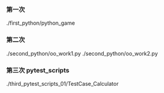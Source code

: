 ### 第一次
./first_python/python_game
### 第二次
./second_python/oo_work1.py
./second_python/oo_work2.py
### 第三次 pytest_scripts
./third_pytest_scripts_01/TestCase_Calculator